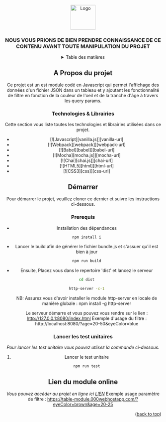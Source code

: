 <!-- PROJECT LOGO -->
<br />
<div align="center">
  <a href="https://github.com/othneildrew/Best-README-Template">
    <img src="images/logo.png" alt="Logo" width="80" height="80">
  </a>

  <h3 align="center">NOUS VOUS PRIONS DE BIEN PRENDRE CONNAISSANCE DE CE CONTENU AVANT TOUTE MANIPULATION DU PROJET</h3>

<!-- TABLE OF CONTENTS -->
<details>
  <summary>Table des matières</summary>
  <ol>
    <li>
      <a href="#about-the-project">A Propos du projet</a>
      <ul>
        <li><a href="#built-with">Technologies & Librairies</a></li>
      </ul>
    </li>
    <li>
      <a href="#getting-started">Démarrer</a>
      <ul>
        <li><a href="#prerequisites">Prerequis</a></li>
        <li><a href="#installation">Installation</a></li>
      </ul>
    </li>
    <li><a href="#usage">Test Unitaire</a></li>
    <li><a href="#roadmap">Lien du module online</a></li>
  </ol>
</details>

<!-- ABOUT THE PROJECT -->

## A Propos du projet

Ce projet est un est module codé en Javascript qui permet l'affichage des données d'un fichier JSON dans un tableau et y ajoutant les fonctionnalité de filtre en fonction de la couleur de l'oeil et de la tranche d'âge à travers les query params.

### Technologies & Librairies

Cette section vous liste toutes les technologies et librairies utilisées dans ce projet.

- [![Javascript][vanilla.js]][vanilla-url]
- [![Webpack][webpack]][webpack-url]
- [![Babel][babel]][babel-url]
- [![Mocha][mocha.js]][mocha-url]
- [![Chai][chai.js]][chai-url]
- [![HTML5][html]][html-url]
- [![CSS3][css]][css-url]

<!-- GETTING STARTED -->

## Démarrer

Pour démarrer le projet, veuillez cloner ce dernier et suivre les instructions ci-dessous.

### Prerequis

- Installation des dépendances
  ```sh
  npm install i
  ```
- Lancer le build afin de générer le fichier bundle.js et s'assuer qu'il est bien à jour

  ```sh
  npm run build

  ```

- Ensuite, Placez vous dans le repertoire 'dist' et lancez le serveur

  ```sh
  cd dist
  ```

  ```sh
  http-server -c-1
  ```

  NB: Assurez vous d'avoir installer le module http-server en locale de manière globale : npm install -g http-server

  Le serveur démarre et vous pouvez vous rendre sur le lien : http://127.0.0.1:8080/index.html
  Exemple d'usage du filtre : http://localhost:8080/?age=20-50&eyeColor=blue

### Lancer les test unitaires

_Pour lancer les test unitaire vous pouvez utlisez la commande ci-dessous._

1. Lancer le test unitaire
   ```sh
   npm run test
   ```

<!-- USAGE EXAMPLES -->

## Lien du module online

_Vous pouvez accéder au projet en ligne ici [LIEN](https://table-module.000webhostapp.com)_
Exemple usage paramètre de filtre : https://table-module.000webhostapp.com/?eyeColor=brown&age=20-25

<p align="right">(<a href="#readme-top">back to top</a>)</p>
